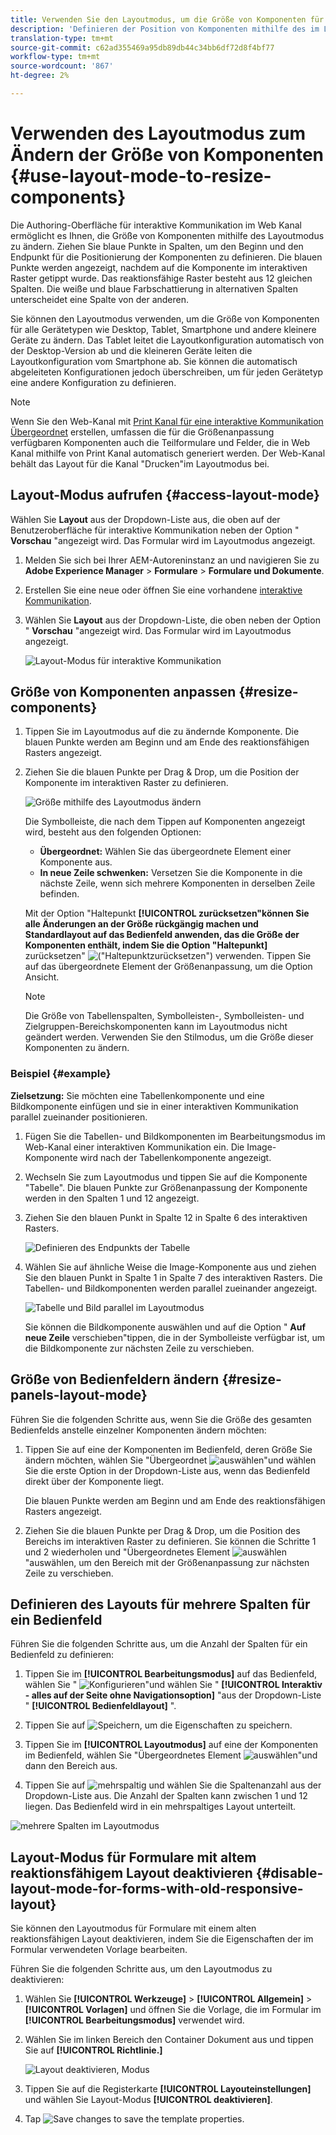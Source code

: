 ```yaml
---
title: Verwenden Sie den Layoutmodus, um die Größe von Komponenten für die interaktive Kommunikation zu ändern
description: 'Definieren der Position von Komponenten mithilfe des im Layoutmodus verfügbaren interaktiven Rasters '
translation-type: tm+mt
source-git-commit: c62ad355469a95db89db44c34bb6df72d8f4bf77
workflow-type: tm+mt
source-wordcount: '867'
ht-degree: 2%

---
```



# Verwenden des Layoutmodus zum Ändern der Größe von Komponenten {#use-layout-mode-to-resize-components}

Die Authoring-Oberfläche für interaktive Kommunikation im Web Kanal ermöglicht es Ihnen, die Größe von Komponenten mithilfe des Layoutmodus zu ändern. Ziehen Sie blaue Punkte in Spalten, um den Beginn und den Endpunkt für die Positionierung der Komponenten zu definieren. Die blauen Punkte werden angezeigt, nachdem auf die Komponente im interaktiven Raster getippt wurde. Das reaktionsfähige Raster besteht aus 12 gleichen Spalten. Die weiße und blaue Farbschattierung in alternativen Spalten unterscheidet eine Spalte von der anderen.

Sie können den Layoutmodus verwenden, um die Größe von Komponenten für alle Gerätetypen wie Desktop, Tablet, Smartphone und andere kleinere Geräte zu ändern. Das Tablet leitet die Layoutkonfiguration automatisch von der Desktop-Version ab und die kleineren Geräte leiten die Layoutkonfiguration vom Smartphone ab. Sie können die automatisch abgeleiteten Konfigurationen jedoch überschreiben, um für jeden Gerätetyp eine andere Konfiguration zu definieren.

>[!NOTE]
>
>Wenn Sie den Web-Kanal mit [Print Kanal für eine interaktive Kommunikation Übergeordnet](../../forms/using/create-interactive-communication.md) erstellen, umfassen die für die Größenanpassung verfügbaren Komponenten auch die Teilformulare und Felder, die in Web Kanal mithilfe von Print Kanal automatisch generiert werden. Der Web-Kanal behält das Layout für die Kanal &quot;Drucken&quot;im Layoutmodus bei.

## Layout-Modus aufrufen {#access-layout-mode}

Wählen Sie **Layout** aus der Dropdown-Liste aus, die oben auf der Benutzeroberfläche für interaktive Kommunikation neben der Option &quot; **Vorschau** &quot;angezeigt wird. Das Formular wird im Layoutmodus angezeigt.

1. Melden Sie sich bei Ihrer AEM-Autoreninstanz an und navigieren Sie zu **Adobe Experience Manager** > **Formulare** > **Formulare und Dokumente**.
1. Erstellen Sie eine neue oder öffnen Sie eine vorhandene [interaktive Kommunikation](../../forms/using/create-interactive-communication.md).
1. Wählen Sie **Layout** aus der Dropdown-Liste, die oben neben der Option &quot; **Vorschau** &quot;angezeigt wird. Das Formular wird im Layoutmodus angezeigt.

   ![Layout-Modus für interaktive Kommunikation](assets/layout_mode_ic_new.png)

## Größe von Komponenten anpassen {#resize-components}

1. Tippen Sie im Layoutmodus auf die zu ändernde Komponente. Die blauen Punkte werden am Beginn und am Ende des reaktionsfähigen Rasters angezeigt.
1. Ziehen Sie die blauen Punkte per Drag &amp; Drop, um die Position der Komponente im interaktiven Raster zu definieren.

   ![Größe mithilfe des Layoutmodus ändern](assets/layout_mode_resize_new_updated.png)

   Die Symbolleiste, die nach dem Tippen auf Komponenten angezeigt wird, besteht aus den folgenden Optionen:

   * **Übergeordnet:** Wählen Sie das übergeordnete Element einer Komponente aus.
   * **In neue Zeile schwenken:** Versetzen Sie die Komponente in die nächste Zeile, wenn sich mehrere Komponenten in derselben Zeile befinden.

   Mit der Option &quot;Haltepunkt **[!UICONTROL zurücksetzen&quot;können Sie alle Änderungen an der Größe rückgängig machen und Standardlayout auf das Bedienfeld anwenden, das die Größe der Komponenten enthält, indem Sie die Option &quot;Haltepunkt]** zurücksetzen&quot; ![(&quot;Haltepunkt](assets/reverttopreviouslypublishedversion.png)zurücksetzen&quot;) verwenden. Tippen Sie auf das übergeordnete Element der Größenanpassung, um die Option Ansicht.

   >[!NOTE]
   >
   >Die Größe von Tabellenspalten, Symbolleisten-, Symbolleisten- und Zielgruppen-Bereichskomponenten kann im Layoutmodus nicht geändert werden. Verwenden Sie den Stilmodus, um die Größe dieser Komponenten zu ändern.

### Beispiel {#example}

**Zielsetzung:** Sie möchten eine Tabellenkomponente und eine Bildkomponente einfügen und sie in einer interaktiven Kommunikation parallel zueinander positionieren.

1. Fügen Sie die Tabellen- und Bildkomponenten im Bearbeitungsmodus im Web-Kanal einer interaktiven Kommunikation ein. Die Image-Komponente wird nach der Tabellenkomponente angezeigt.
1. Wechseln Sie zum Layoutmodus und tippen Sie auf die Komponente &quot;Tabelle&quot;. Die blauen Punkte zur Größenanpassung der Komponente werden in den Spalten 1 und 12 angezeigt.
1. Ziehen Sie den blauen Punkt in Spalte 12 in Spalte 6 des interaktiven Rasters.

   ![Definieren des Endpunkts der Tabelle](assets/layout_mode_end_point_table_new.png)

1. Wählen Sie auf ähnliche Weise die Image-Komponente aus und ziehen Sie den blauen Punkt in Spalte 1 in Spalte 7 des interaktiven Rasters. Die Tabellen- und Bildkomponenten werden parallel zueinander angezeigt.

   ![Tabelle und Bild parallel im Layoutmodus](assets/table_image_parallel_new.png)

   Sie können die Bildkomponente auswählen und auf die Option &quot; **Auf neue Zeile** verschieben&quot;tippen, die in der Symbolleiste verfügbar ist, um die Bildkomponente zur nächsten Zeile zu verschieben.

## Größe von Bedienfeldern ändern {#resize-panels-layout-mode}

Führen Sie die folgenden Schritte aus, wenn Sie die Größe des gesamten Bedienfelds anstelle einzelner Komponenten ändern möchten:

1. Tippen Sie auf eine der Komponenten im Bedienfeld, deren Größe Sie ändern möchten, wählen Sie &quot;Übergeordnet ![auswählen](assets/select_parent_icon.svg)&quot;und wählen Sie die erste Option in der Dropdown-Liste aus, wenn das Bedienfeld direkt über der Komponente liegt.

   Die blauen Punkte werden am Beginn und am Ende des reaktionsfähigen Rasters angezeigt.

1. Ziehen Sie die blauen Punkte per Drag &amp; Drop, um die Position des Bereichs im interaktiven Raster zu definieren.
Sie können die Schritte 1 und 2 wiederholen und &quot;Übergeordnetes Element ![auswählen](assets/float_to_new_line_icon.svg) &quot;auswählen, um den Bereich mit der Größenanpassung zur nächsten Zeile zu verschieben.

## Definieren des Layouts für mehrere Spalten für ein Bedienfeld

Führen Sie die folgenden Schritte aus, um die Anzahl der Spalten für ein Bedienfeld zu definieren:

1. Tippen Sie im **[!UICONTROL Bearbeitungsmodus]** auf das Bedienfeld, wählen Sie &quot; ![Konfigurieren](assets/configure_icon.png)&quot;und wählen Sie &quot; **[!UICONTROL Interaktiv - alles auf der Seite ohne Navigationsoption]** &quot;aus der Dropdown-Liste &quot; **[!UICONTROL Bedienfeldlayout]** &quot;.

1. Tippen Sie auf ![Speichern](assets/save_icon.svg), um die Eigenschaften zu speichern.

1. Tippen Sie im **[!UICONTROL Layoutmodus]** auf eine der Komponenten im Bedienfeld, wählen Sie &quot;Übergeordnetes Element ![auswählen](assets/select_parent_icon.svg)&quot;und dann den Bereich aus.

1. Tippen Sie auf ![mehrspaltig](assets/multi-column.svg) und wählen Sie die Spaltenanzahl aus der Dropdown-Liste aus. Die Anzahl der Spalten kann zwischen 1 und 12 liegen. Das Bedienfeld wird in ein mehrspaltiges Layout unterteilt.

![mehrere Spalten im Layoutmodus](assets/multi-column-layout.png)

## Layout-Modus für Formulare mit altem reaktionsfähigem Layout deaktivieren {#disable-layout-mode-for-forms-with-old-responsive-layout}

Sie können den Layoutmodus für Formulare mit einem alten reaktionsfähigen Layout deaktivieren, indem Sie die Eigenschaften der im Formular verwendeten Vorlage bearbeiten.

Führen Sie die folgenden Schritte aus, um den Layoutmodus zu deaktivieren:

1. Wählen Sie **[!UICONTROL Werkzeuge]** > **[!UICONTROL Allgemein]** > **[!UICONTROL Vorlagen]** und öffnen Sie die Vorlage, die im Formular im **[!UICONTROL Bearbeitungsmodus]** verwendet wird.
1. Wählen Sie im linken Bereich den Container Dokument aus und tippen Sie auf **[!UICONTROL Richtlinie.]**

   ![Layout deaktivieren, Modus](assets/policy_disable_layout_mode.png)

1. Tippen Sie auf die Registerkarte **[!UICONTROL Layouteinstellungen]** und wählen Sie Layout-Modus **[!UICONTROL deaktivieren]**.
1. Tap ![Save changes](assets/save_icon.png) to save the template properties.

